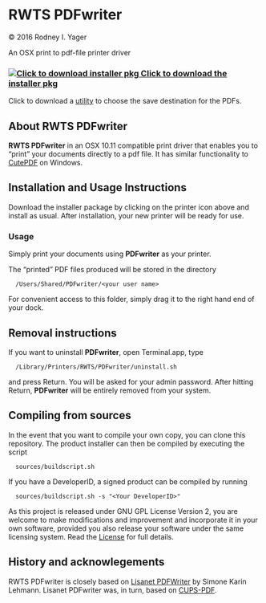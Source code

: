 # RWTS PDFwriter
&copy; 2016 Rodney I. Yager

An OSX print to pdf-file printer driver

### [![](https://raw.githubusercontent.com/rodyager/RWTS-PDFwriter/master/sources/PDFwriter.iconset/icon_256x256.png "Click to download installer pkg") Click to download the installer pkg](https://github.com/rodyager/RWTS-PDFwriter/releases/download/v1.0.3/RWTS-PDFwriter.pkg)

 Click to download a [utility](https://github.com/rodyager/RWTS-PDFwriter/releases/download/v1.0.3/PDFwriterUtility.app.zip) to choose the save destination for the PDFs.


## About RWTS PDFwriter
**RWTS PDFwriter** in an OSX 10.11 compatible print driver that enables you to “print” your documents directly to a pdf file. It has similar functionality to [CutePDF](http://www.cutepdf.com) on Windows.

## Installation and Usage Instructions
Download the installer package by clicking on the printer icon above and install as usual. After installation, your new printer will be ready for use.

### Usage

Simply print your documents using **PDFwriter** as your printer. 

The “printed” PDF files produced will be stored in the directory 

`   /Users/Shared/PDFwriter/<your user name>   `

For convenient access to this folder, simply drag it to the right hand end of your dock.

## Removal instructions
If you want to uninstall **PDFwriter**, open Terminal.app, type 

`   /Library/Printers/RWTS/PDFwriter/uninstall.sh   `

and press Return. You will be asked for your admin password. After hitting Return, **PDFwriter** will be entirely removed from your system. 

## Compiling from sources
In the event that you want to compile your own copy, you can clone this repository.  The product installer can then be compiled by executing the script

`   sources/buildscript.sh   `

If you have a DeveloperID, a signed product can be compiled by running 

`   sources/buildscript.sh -s "<Your DeveloperID>"   `

As this project is released under GNU GPL License Version 2, you are welcome to make modifications and improvement and incorporate it in your own software, provided you also release your software under the same licensing system. Read the [License](https://raw.githubusercontent.com/rodyager/RWTS-PDFwriter/master/License) for full details.

## History and acknowlegements
RWTS PDFwriter is closely based on [Lisanet PDFWriter](http://sourceforge.net/projects/pdfwriterformac) by Simone Karin Lehmann. Lisanet PDFwriter was, in turn, based on [CUPS-PDF](http://www.cups-pdf.de).
